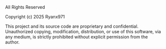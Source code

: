 All Rights Reserved

Copyright (c) 2025 Ryanx971

This project and its source code are proprietary and confidential.
Unauthorized copying, modification, distribution, or use of this software,
via any medium, is strictly prohibited without explicit permission from
the author.
